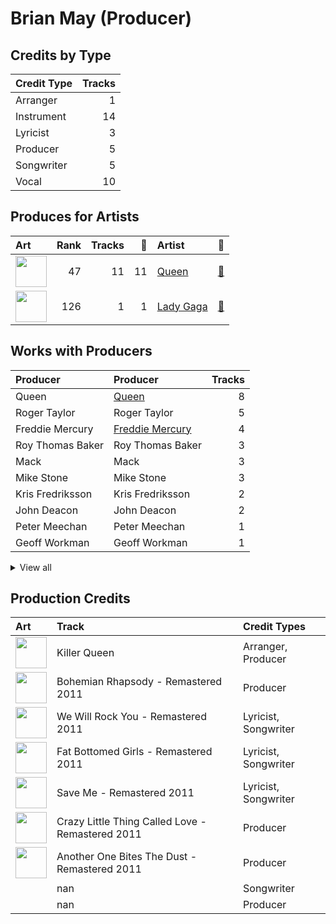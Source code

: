 # Brian May (Producer)

## Credits by Type

| Credit Type | Tracks |
|:---|---:|
| Arranger | 1 |
| Instrument | 14 |
| Lyricist | 3 |
| Producer | 5 |
| Songwriter | 5 |
| Vocal | 10 |

## Produces for Artists

| Art | Rank | Tracks | 💚 | Artist | 🔗 |
|:---|---:|---:|---:|:---|:---|
| <img src="https://i.scdn.co/image/b040846ceba13c3e9c125d68389491094e7f2982" alt="" width="50" /> | 47 | 11 | 11 | [Queen](../../artists/queen/overview.md) | [🔗](https://open.spotify.com/artist/1dfeR4HaWDbWqFHLkxsg1d) |
| <img src="https://i.scdn.co/image/ab6761610000e5eb60f57316669a4ba12eb37b94" alt="" width="50" /> | 126 | 1 | 1 | [Lady Gaga](../../artists/lady_gaga/overview.md) | [🔗](https://open.spotify.com/artist/1HY2Jd0NmPuamShAr6KMms) |

## Works with Producers

| Producer | Producer | Tracks |
|:---|:---|---:|
| Queen | [Queen](../queen/overview.md) | 8 |
| Roger Taylor | Roger Taylor | 5 |
| Freddie Mercury | [Freddie Mercury](../freddie_mercury/overview.md) | 4 |
| Roy Thomas Baker | Roy Thomas Baker | 3 |
| Mack | Mack | 3 |
| Mike Stone | Mike Stone | 3 |
| Kris Fredriksson | Kris Fredriksson | 2 |
| John Deacon | John Deacon | 2 |
| Peter Meechan | Peter Meechan | 1 |
| Geoff Workman | Geoff Workman | 1 |


<details>
<summary>View all</summary>

| Producer | Producer | Tracks |
|:---|:---|---:|
| John Etchells | John Etchells | 1 |
| Justin Shirley-Smith | Justin Shirley-Smith | 1 |
| David Richards | David Richards | 1 |

</details>


## Production Credits

| Art | Track | Credit Types |
|:---|:---|:---|
| <img src="https://i.scdn.co/image/ab67616d0000b2739bf8e3a3c31986c1c0536532" alt="" width="50" /> | Killer Queen | Arranger, Producer |
| <img src="https://i.scdn.co/image/ab67616d0000b273ce4f1737bc8a646c8c4bd25a" alt="" width="50" /> | Bohemian Rhapsody - Remastered 2011 | Producer |
| <img src="https://i.scdn.co/image/ab67616d0000b27393c65b02f4a72cd6eccf446d" alt="" width="50" /> | We Will Rock You - Remastered 2011 | Lyricist, Songwriter |
| <img src="https://i.scdn.co/image/ab67616d0000b273008b06ec71019afd70153889" alt="" width="50" /> | Fat Bottomed Girls - Remastered 2011 | Lyricist, Songwriter |
| <img src="https://i.scdn.co/image/ab67616d0000b27307744e2ed983efa3e6620a47" alt="" width="50" /> | Save Me - Remastered 2011 | Lyricist, Songwriter |
| <img src="https://i.scdn.co/image/ab67616d0000b27307744e2ed983efa3e6620a47" alt="" width="50" /> | Crazy Little Thing Called Love - Remastered 2011 | Producer |
| <img src="https://i.scdn.co/image/ab67616d0000b27307744e2ed983efa3e6620a47" alt="" width="50" /> | Another One Bites The Dust - Remastered 2011 | Producer |
| | nan | Songwriter |
| | nan | Producer |
